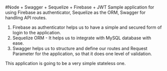 #Node + Swagger + Sequelize + Firebase + JWT
Sample application for using Firebase as authenticator, Sequelize as the ORM, Swagger for handling API routes.
1. Firebase as authenticator helps us to have a simple and secured form of login to the application. 
2. Sequelize ORM - It helps us to integrate with MySQL database with ease.
3. Swagger helps us to structure and define our routes and Request Parameter for the application, so that it does one level of validation.

This application is going to be a very simple stateless one.
